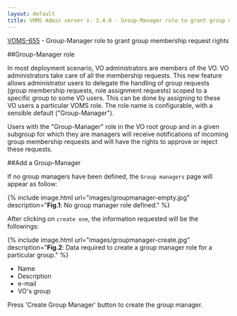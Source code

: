```yaml
---
layout: default
title: VOMS Admin server v. 3.4.0 - Group-Manager role to grant group membership request rights
---
```


[VOMS-655](https://issues.infn.it/jira/browse/VOMS-655) - Group-Manager role to grant group membership request rights

##Group-Manager role

In most deployment scenario, VO administrators are members of the VO. VO administrators take care of all the membership requests. This new feature allows administrator users to delegate the handling of group requests (group membership requests, role assignment requests) scoped to a specific group to some VO users. This can be done by assigning to these VO users a particular VOMS role. The role name is configurable, with a sensible default ("Group-Manager").

Users with the "Group-Manager" role in the VO root group and in a given subgroup for which they are managers will receive notifications of incoming group membership requests and will have the rights to approve or reject these requests.

##Add a Group-Manager

If no group managers have been defined, the `Group managers` page will appear as follow: 

{% include image.html url="images/groupmanager-empty.jpg" description="<b>Fig.1</b>: No group manager role defined." %}

After clicking on `create one`, the information requested will be the followings:

{% include image.html url="images/groupmanager-create.jpg" description="<b>Fig.2</b>: Data required to create a group manager role for a particular group." %}

- Name
- Description
- e-mail
- VO's group

Press 'Create Group Manager' button to create the group manager. 